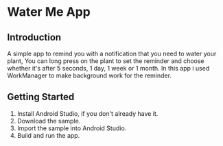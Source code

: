 Water Me App
==================================


Introduction
------------

A simple app to remind you with a notification that you need to water your plant, You can long press on the plant to set the reminder and choose whether it's after 5 seconds, 1 day, 1 week or 1 month. In this app i used WorkManager to make background work for the reminder.

Getting Started
---------------

1.  Install Android Studio, if you don't already have it.
2.  Download the sample.
3.  Import the sample into Android Studio.
4.  Build and run the app.
